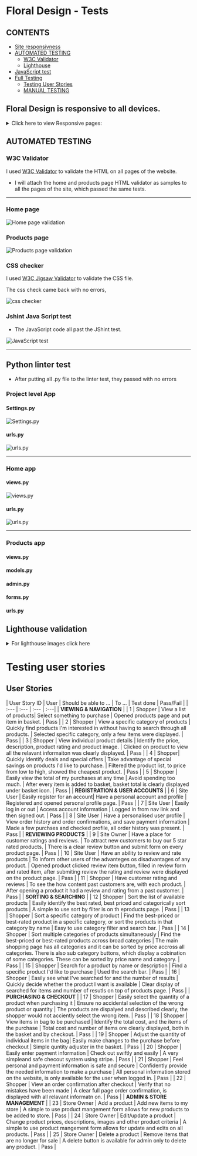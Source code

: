 # Floral Design - Tests

## CONTENTS
* [Site responsivness](#floral-esign-is-responsive-to-all-devices)
* [AUTOMATED TESTING](#automated-testing)
  * [W3C Validator](#w3c-validator)
  * [Lighthouse](#lighthouse)
* [JavaScript test](#jshint-java-script-test)
* [Full Testing](#full-testing)
  * [Testing User Stories](#testing-user-stories)
  * [MANUAL TESTING](#manual-testing)

## Floral Design is responsive to all devices.

<details>

  <summary>Click here to view Responsive pages:</summary>

### Home page

![Desktop Home page](assets/readme-images/responsive-images/desktop-home.png)

---

![tablet Home page](assets/readme-images/responsive-images/tablet-home.png)


---


![mobile Home page](assets/readme-images/responsive-images/mobile-home.png)

---

### Products page

![Desktop products page](assets/readme-images/responsive-images/desktop-products.png)

---

![tablet products page](assets/readme-images/responsive-images/tablet-products.png)


---


![mobile products page](assets/readme-images/responsive-images/mobile-products.png)


---


### Product Detail page


![Desktop product detail page](assets/readme-images/responsive-images/desktop-product-details.png)

---

![tablet product detail page](assets/readme-images/responsive-images/tablet-product-details.png)


---


![mobile product detail page](assets/readme-images/responsive-images/mobile-product-details.png)


---


### Basket Page

![Desktop basket page](assets/readme-images/responsive-images/desktop-basket.png)

---

![tablet basket page](assets/readme-images/responsive-images/tablet-basket.png)


---


![mobile basket page](assets/readme-images/responsive-images/mobile-basket.png)


---


### Checkout page

![Desktop checkout page](assets/readme-images/responsive-images/desktop-checkout.png)

---

![tablet checkout page](assets/readme-images/responsive-images/tablet-checkout.png)


---


![mobile checkout page](assets/readme-images/responsive-images/mobile-checkout.png)


---


### Checkout Success page

![Desktop checkout-success page](assets/readme-images/responsive-images/desktop-checkout-success.png)

---

![tablet checkout-success page](assets/readme-images/responsive-images/tablet-checkout-success.png)


---


![mobile checkout-success page](assets/readme-images/responsive-images/mobile-checkout-success.png)


---


### Product Management Page

![Desktop product-management page](assets/readme-images/responsive-images/desktop-product-management.png)

---

![tablet product-management page](assets/readme-images/responsive-images/tablet-product-management.png)


---


![mobile product-management page](assets/readme-images/responsive-images/mobile-product-management.png)


---


### Profile Page


![Desktop profile page](assets/readme-images/responsive-images/desktop-profile.png)

---

![tablet profile page](assets/readme-images/responsive-images/tablet-profile.png)


---


![mobile profile page](assets/readme-images/responsive-images/mobile-profile.png)


---


### Review page


![Desktop review page](assets/readme-images/responsive-images/desktop-review.png)

---

![tablet review page](assets/readme-images/responsive-images/tablet-review.png)


---


![mobile review page](assets/readme-images/responsive-images/mobile-review.png)


---


### Contact Page


![Desktop contact page](assets/readme-images/responsive-images/desktop-contact.png)

---

![tablet contact page](assets/readme-images/responsive-images/tablet-contact.png)


---


![mobile contact page](assets/readme-images/responsive-images/mobile-contact.png)


---


### Sign in Page


![Desktop sign-in page](assets/readme-images/responsive-images/desktop-sign-in.png)

---

![tablet sign-in page](assets/readme-images/responsive-images/tablet-sign-in.png)


---


![mobile sign-in page](assets/readme-images/responsive-images/mobile-sign-in.png)



---


### Sign out Page


![Desktop sign-out page](assets/readme-images/responsive-images/desktop-sign-out.png)

---

![tablet sign-out page](assets/readme-images/responsive-images/tablet-sign-out.png)


---


![mobile sign-out page](assets/readme-images/responsive-images/mobile-sign-out.png)


---


### Sign Up page


![Desktop sign-up page](assets/readme-images/responsive-images/desktop-sign-up.png)

---

![tablet sign-up page](assets/readme-images/responsive-images/tablet-sign-up.png)


---


![mobile sign-up page](assets/readme-images/responsive-images/mobile-sign-up.png)


---


### Delivery page


![Desktop delivery page](assets/readme-images/responsive-images/desktop-delivery.png)

---

![tablet delivery page](assets/readme-images/responsive-images/tablet-delivery.png)


---


![mobile delivery page](assets/readme-images/responsive-images/mobile-delivery.png)


---

</details>





## AUTOMATED TESTING

### W3C Validator

I used [W3C Validator](https://validator.w3.org/) to validate the HTML on all pages of the website.

* I will attach the home and products page HTML validator as samples to all the pages of the site, which passed the same tests.

---

### Home page

![Home page validation](assets/readme-images/validation-images/home-page-validation.png)

### Products page

![Products page validation](assets/readme-images/validation-images/products-validator.png)




### CSS checker

I used [W3C Jigsaw Validator](https://jigsaw.w3.org/css-validator/) to validate the CSS file.

The css check came back with no errors, 

![css checker](assets/readme-images/validation-images/css-validation.png)


### Jshint Java Script test

 * The JavaScript code all past the JShint test.

 ![JavaScript test](/assets/readme-images/validation-images/javascript-validated.png)
 
 - - -

## Python linter test

 * After putting all .py file to the linter test, they passed with no errors

### Project level App

#### Settings.py

 ![Settings.py](assets/readme-images/python-linter-tests/settings.py.png)

 #### urls.py

 ![urls.py](assets/readme-images/python-linter-tests/project-urls.py.png)

 - - -

 ### Home app

 #### views.py

 ![views.py](assets/readme-images/python-linter-tests/home-views.py.png)

 #### urls.py

 ![urls.py](assets/readme-images/python-linter-tests/home-urls.py.png)


 - - -

 ### Products app

 #### views.py

 #### models.py

 #### admin.py

 #### forms.py

 #### urls.py

 ## Lighthouse validation

 <details>

  <summary>For lighthouse images click here</summary>

 I put all pages throught he lighthluse validation and they passed with at least 70% many with over 80%.

 
 ### Home Page

 ![Home page](assets/readme-images/test-images/lighthouse-home.png)


 ### Products Page

![Products Page](assets/readme-images/test-images/lighthouse-products.png)

 ### Basket Page

 ![Basket Page](assets/readme-images/test-images/lighthouse-basket.png)


 ### Checkout Page

![Checkout page](assets/readme-images/test-images/lighthouse-checkout.png)


### Checkout success

 ![Checkout success page](assets/readme-images/test-images/lighthouse-checkout-success.png)


 ### Product management

![Products management](assets/readme-images/test-images/lighthouse-product-management.png)

 ### Reviews Page

 ![Reviews Page](assets/readme-images/test-images/lighthouse-review.png)


 ### Contact Page

![Contact page](assets/readme-images/test-images/lighthouse-contact.png)


### Sign In

![Sign in](assets/readme-images/test-images/lighthouse-sign-in.png)

### Sign Up

![Sign Up](assets/readme-images/test-images/lighthouse-sign-up.png)

### Sign out

![Sign out](assets/readme-images/test-images/lighthouse-sign-out.png)


### Delivery Page

![Delivery page](assets/readme-images/test-images/lighthouse-delivery.png)

---

</details>

# Testing user stories

## User Stories

| User Story ID | User | Should be able to ... | To ... | Test done | Pass/Fail |
| :--- | :--- | :--- | :---|
| **VIEWING & NAVIGATION** |
| 1 | Shopper | View a list of products| Select something to purchase | Opened products page and put item in basket. | Pass |
| 2 | Shopper | View a specific category of products | Quickly find products I'm interested in without having to search through all products. | Selected specific category, only a few items were displayed. | Pass |
| 3 | Shopper | View individual product details | Identify the price, description, product rating and product image. | Clicked on product to view all the relavant informaiton was clearly displayed. | Pass |
| 4 | Shopper| Quickly identify deals and special offers | Take advantage of special savings on products I'd like to purchase. | Filtered the product list, to price from low to high, showed the cheapest product. | Pass |
| 5 | Shopper | Easily view the total of my purchases at any time | Avoid spending too much. | After every item is added to basket, basket total is clearly displayed under basket icon. | Pass |
| **REGISTRATION & USER ACCOUNTS** |
| 6 | Site User | Easily register for an account| Have a personal account and profile | Registered and opened personal profile page. | Pass |
| 7 | Site User | Easily log in or out | Access account information | Logged in from nav link and then signed out. | Pass |
| 8 | Site User | Have a personalised user profile | View order history and order confirmations, and save  payment information | Made a few purchses and checked profile, all order history was present. | Pass |
| **REVIEWING PRODUCTS** |
| 9 | Site Owner | Have a place for customer ratings and reviews. | To attract new customers to buy our 5 star rated products. | There is a clear review button and submit form on every product page. | Pass |
| 10 | Site User | Have an ability to review and rate products | To inform other users of the advanteges os disadvantages of any product. | Opened product clicked review item button, filled in review form and rated item, after submiting review the rating and review were displayed on the product page. | Pass |
| 11 | Shopper | Have customer rating and reviews | To see the how content past customers are, with each product. | After opening a product it had a review and rating from a past customer. | Pass |
| **SORTING & SEARCHING** |
| 12 | Shopper | Sort the list of available products | Easily identify the best rated, best priced and categorically sort products | A simple to use sort by filter is on th eproducts page. | Pass |
| 13 | Shopper | Sort a specific category of product | Find the best-priced or best-rated product in a specific category, or sort the products in that category by name | Easy to use category filter and search bar. | Pass |
| 14 | Shopper | Sort multiple categories of products simultaneously | Find the best-priced or best-rated products across broad categories | The main shopping page has all categories and it can be sorted by price accross all categories. There is also sub category buttons, which display a cobination of some categories. These can be sorted by price name and category. | Pass |
| 15 | Shopper | Search for a product by name or description | Find a specific product I'd like to purchase | Used the search bar. | Pass |
| 16 | Shopper | Easily see what I've searched for and the number of results | Quickly decide whether the product I want is available | Clear display of searched for items and number of resutls on top of products page. | Pass |
| **PURCHASING & CHECKOUT** |
| 17 | Shopper | Easily select the quantity of a product when purchasing it | Ensure no accidental selection of the wrong product or quantity | The products are dispalyed and described clearly, the shopper would not acciently select the wrong item. | Pass |
| 18 | Shopper | View items in bag to be purchased | Identify the total cost, and the items of the purchase | Total cost and number of items ore clearly displayed, both in the basket and by checkout. | Pass |
| 19 | Shopper | Adjust the quantity of individual items in the bag| Easily make changes to the purchase before checkout | Simple quntity adjuster in the basket. | Pass |
| 20 | Shopper | Easily enter payment information | Check out swiftly and easily | A very simpleand safe checout system using stripe. | Pass |
| 21 | Shopper | Feel personal and payment information is safe and secure | Confidently provide the needed information to make a purchase | All personal information stored on the website, is only available for the user when logged in. | Pass |
| 22 | Shopper | View an order confirmation after checkout | Verify that no mistakes have been made | A clear full page order confirmation, is displayed with all relavant informatn on. | Pass |
| **ADMIN & STORE MANAGEMENT** |
| 23 | Store Owner | Add a product | Add new items to my store | A simple to use product mangement form allows for new products to be added to store. | Pass |
| 24 | Store Owner | Edit/update a product | Change product prices, descriptions, images and other product criteria | A simple to use product mangement form allows for update and edits on all products. | Pass |
| 25 | Store Owner | Delete a product | Remove items that are no longer for sale | A delete button is available for admin only to delete any product. | Pass |